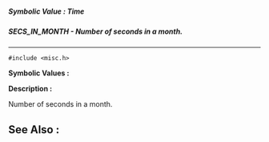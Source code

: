 ##### Symbolic Value : Time
##### SECS_IN_MONTH - Number of seconds in a month.
---
```
#include <misc.h>
```

**Symbolic Values :**



**Description :**

Number of seconds in a month.


**See Also :**
---
